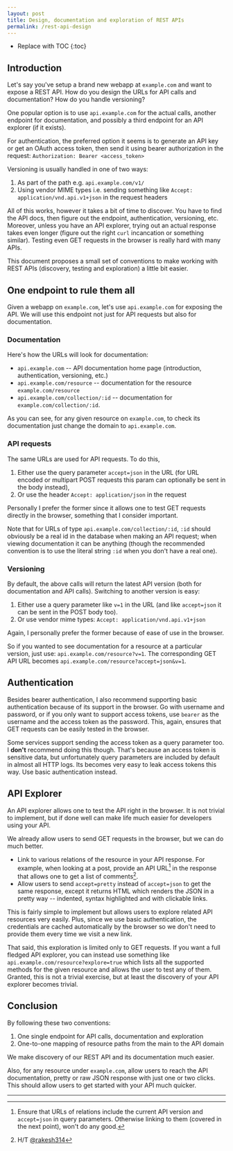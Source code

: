 ```yaml
---
layout: post
title: Design, documentation and exploration of REST APIs
permalink: /rest-api-design
---
```


* Replace with TOC
{:toc}

## Introduction

Let's say you've setup a brand new webapp at `example.com` and want to expose a REST API. How do you design the URLs for API calls and documentation? How do you handle versioning?

One popular option is to use `api.example.com` for the actual calls, another endpoint for documentation, and possibly a third endpoint for an API explorer (if it exists).

For authentication, the preferred option it seems is to generate an API key or get an OAuth access token, then send it using bearer authorization in the request: `Authorization: Bearer <access_token>`

Versioning is usually handled in one of two ways:

1. As part of the path e.g. `api.example.com/v1/`
2. Using vendor MIME types i.e. sending something like `Accept: application/vnd.api.v1+json` in the request headers

All of this works, however it takes a bit of time to discover. You have to find the API docs, then figure out the endpoint, authentication, versioning, etc. Moreover, unless you have an API explorer, trying out an actual response takes even longer (figure out the right `curl` incancation or something similar). Testing even GET requests in the browser is really hard with many APIs.

This document proposes a small set of conventions to make working with REST APIs (discovery, testing and exploration) a little bit easier.

## One endpoint to rule them all

Given a webapp on `example.com`, let's use `api.example.com` for exposing the API. We will use this endpoint not just for API requests but also for documentation.

### Documentation

Here's how the URLs will look for documentation:

* `api.example.com` -- API documentation home page (introduction, authentication, versioning, etc.)
* `api.example.com/resource` -- documentation for the resource `example.com/resource`
* `api.example.com/collection/:id` -- documentation for `example.com/collection/:id`.

As you can see, for any given resource on `example.com`, to check its documentation just change the domain to `api.example.com`.

### API requests

The same URLs are used for API requests. To do this,

1. Either use the query parameter `accept=json` in the URL (for URL encoded or multipart POST requests this param can optionally be sent in the body instead),
2. Or use the header `Accept: application/json` in the request

Personally I prefer the former since it allows one to test GET requests directly in the browser, something that I consider important.

Note that for URLs of type `api.example.com/collection/:id`, `:id` should obviously be a real id in the database when making an API request; when viewing documentation it can be anything (though the recommended convention is to use the literal string `:id` when you don't have a real one).

### Versioning

By default, the above calls will return the latest API version (both for documentation and API calls). Switching to another version is easy:

1. Either use a query parameter like `v=1` in the URL (and like `accept=json` it can be sent in the POST body too).
2. Or use vendor mime types: `Accept: application/vnd.api.v1+json`

Again, I personally prefer the former because of ease of use in the browser.

So if you wanted to see documentation for a resource at a particular version, just use: `api.example.com/resource?v=1`. The corresponding GET API URL becomes `api.example.com/resource?accept=json&v=1`.

## Authentication

Besides bearer authentication, I also recommend supporting basic authentication because of its support in the browser. Go with username and password, or if you only want to support access tokens, use `bearer` as the username and the access token as the password. This, again, ensures that GET requests can be easily tested in the browser.

Some services support sending the access token as a query parameter too. I **don't** recommend doing this though. That's because an access token is sensitive data, but unfortunately query parameters are included by default in almost all HTTP logs. Its becomes very easy to leak access tokens this way. Use basic authentication instead.

## API Explorer

An API explorer allows one to test the API right in the browser. It is not trivial to implement, but if done well can make life much easier for developers using your API.

We already allow users to send GET requests in the browser, but we can do much better.

* Link to various relations of the resource in your API response. For example, when looking at a post, provide an API URL[^1] in the response that allows one to get a list of comments[^2].
* Allow users to send `accept=pretty` instead of `accept=json` to get the same response, except it returns HTML which renders the JSON in a pretty way -- indented, syntax highlighted and with clickable links.

This is fairly simple to implement but allows users to explore related API resources very easily. Plus, since we use basic authentication, the credentials are cached automatically by the browser so we don't need to provide them every time we visit a new link. 

That said, this exploration is limited only to GET requests. If you want a full fledged API explorer, you can instead use something like `api.example.com/resource?explore=true` which lists all the supported methods for the given resource and allows the user to test any of them. Granted, this is not a trivial exercise, but at least the discovery of your API explorer becomes trivial.

## Conclusion

By following these two conventions:

1. One single endpoint for API calls, documentation and exploration
2. One-to-one mapping of resource paths from the main to the API domain

We make discovery of our REST API and its documentation much easier.

Also, for any resource under `example.com`, allow users to reach the API documentation, pretty or raw JSON response with just one or two clicks. This should allow users to get started with your API much quicker.

----

[^1]: Ensure that URLs of relations include the current API version and `accept=json` in query parameters. Otherwise linking to them (covered in the next point), won't do any good.

[^2]: H/T [@rakesh314](https://twitter.com/rakesh314)
